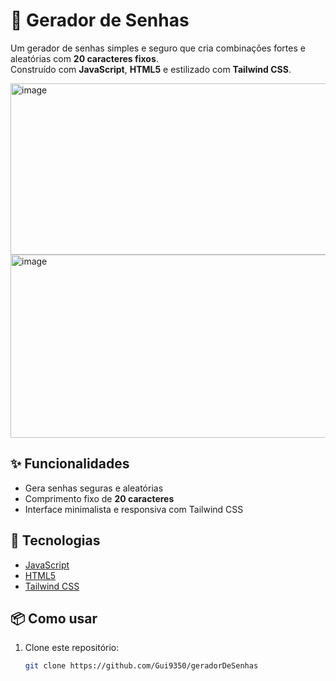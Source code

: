 # 🔐 Gerador de Senhas

Um gerador de senhas simples e seguro que cria combinações fortes e aleatórias com **20 caracteres fixos**.  
Construído com **JavaScript**, **HTML5** e estilizado com **Tailwind CSS**.

<img width="517" height="274" alt="image" src="https://github.com/user-attachments/assets/cf403120-9d6c-43b3-8b53-f3abcd1a51c8" /> <img width="532" height="293" alt="image" src="https://github.com/user-attachments/assets/3ae34976-d0e2-488a-b7fa-2af11ee8b1dc" />



## ✨ Funcionalidades
- Gera senhas seguras e aleatórias  
- Comprimento fixo de **20 caracteres**  
- Interface minimalista e responsiva com Tailwind CSS  

## 🚀 Tecnologias
- [JavaScript](https://developer.mozilla.org/pt-BR/docs/Web/JavaScript)  
- [HTML5](https://developer.mozilla.org/pt-BR/docs/Web/HTML)  
- [Tailwind CSS](https://tailwindcss.com/)  

## 📦 Como usar
1. Clone este repositório:
   ```bash
   git clone https://github.com/Gui9350/geradorDeSenhas
